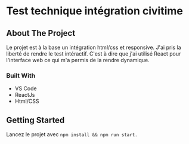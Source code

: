 # Test technique intégration civitime

## About The Project
Le projet est à la base un intégration html/css et responsive.
J'ai pris la liberté de rendre le test intéractif. 
C'est à dire que j'ai utilisé React pour l'interface web ce qui m'a permis de la rendre dynamique. 

### Built With
* VS Code
* ReactJs 
* Html/CSS

## Getting Started
Lancez le projet avec  `npm install && npm run start.`


